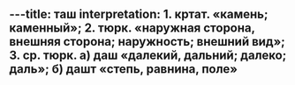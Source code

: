 ---title: таш
interpretation: 1. кртат. «камень; каменный»; 2. тюрк. «наружная сторона, внешняя сторона; наружность; внешний вид»; 3. ср. тюрк. а) даш «далекий, дальний; далеко; даль»; б) дашт «степь, равнина, поле»
---
